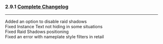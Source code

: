 ### 2.9.1 [Complete Changelog](https://github.com/eltreum0/eltruism/blob/main/Changelog.md)
___
Added an option to disable raid shadows\
Fixed Instance Text not hiding in some situations\
Fixed Raid Shadows positioning\
Fixed an error with nameplate style filters in retail
